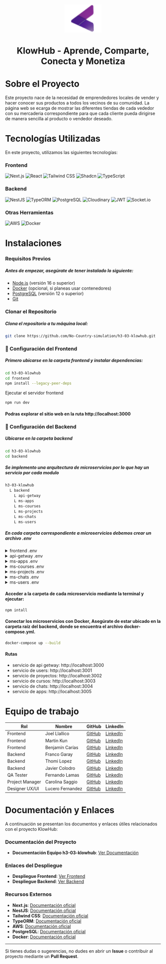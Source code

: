 <div align="center">
  <img src="\frontend\public\temp\imgs\klowhub.png" alt="Logo" width="120" height="90">
  <h1 align="center" id="readme-top">KlowHub - Aprende, Comparte, Conecta y Monetiza</h1>
</div> 

# Sobre el Proyecto

Este proyecto nace de la necesidad de emprendedores locales de vender y hacer conocer sus productos a todos los vecinos de su comunidad. 
La página web se ecarga de mostrar las diferentes tiendas de cada vededor con su mercaderia correspondiente para que cada cliente pueda dirigirse de manera sencilla al producto o vendedor deseado.

# Tecnologías Utilizadas

En este proyecto, utilizamos las siguientes tecnologías:

### Frontend

![Next.js](https://img.shields.io/badge/-Next.js-black?style=for-the-badge&logo=next.js)
![React](https://img.shields.io/badge/-React-black?style=for-the-badge&logo=react)
![Tailwind CSS](https://img.shields.io/badge/-Tailwind%20CSS-black?style=for-the-badge&logo=tailwindcss)
![Shadcn](https://img.shields.io/badge/-Shadcn-black?style=for-the-badge&logo=github)
![TypeScript](https://img.shields.io/badge/-TypeScript-black?style=for-the-badge&logo=typescript)

### Backend

![NestJS](https://img.shields.io/badge/-NestJS-black?style=for-the-badge&logo=nestjs)
![TypeORM](https://img.shields.io/badge/-TypeORM-black?style=for-the-badge&logo=github)
![PostgreSQL](https://img.shields.io/badge/-PostgreSQL-black?style=for-the-badge&logo=postgresql)
![Cloudinary](https://img.shields.io/badge/-Cloudinary-black?style=for-the-badge&logo=cloudinary)
![JWT](https://img.shields.io/badge/-JWT-black?style=for-the-badge&logo=json-web-tokens)
![Socket.io](https://img.shields.io/badge/-Socket.io-black?style=for-the-badge&logo=socket.io)

### Otras Herramientas

![AWS](https://img.shields.io/badge/-Amazon%20Web%20Services-black?style=for-the-badge&logo=amazonaws)
![Docker](https://img.shields.io/badge/-Docker-black?style=for-the-badge&logo=docker)

# Instalaciones

### Requisitos Previos

##### Antes de empezar, asegúrate de tener instalado lo siguiente:
- [Node.js](https://nodejs.org/) (versión 16 o superior)
- [Docker](https://www.docker.com/) (opcional, si planeas usar contenedores)
- [PostgreSQL](https://www.postgresql.org/) (versión 12 o superior)
- [Git](https://git-scm.com/)

### Clonar el Repositorio

##### Clona el repositorio a tu máquina local:

```bash
git clone https://github.com/No-Country-simulation/h3-03-klowhub.git
```
### 🚀 Configuración del Frontend

##### Primero ubicarse en la carpeta frontend y instalar dependencias:

```bash
cd h3-03-klowhub
cd frontend
npm install --legacy-peer-deps
```

Ejecutar el servidor frontend
```bash
npm run dev
```

#### Podras explorar el sitio web en la ruta http://localhost:3000

### 🚀 Configuración del Backend

##### Ubicarse en la carpeta backend
```bash
cd h3-03-klowhub
cd backend
```

##### Se implemento una arquitectura de microservicios por lo que hay un servicio por cada modulo
```bash
h3-03-klowhub
  L backend
    L api-getway
    L ms-apps
    L ms-courses
    L ms-projects
    L ms-chats
    L ms-users
```
##### En cada carpeta correspondiente a microservicios debemos crear un archivo .env

<details>
  <summary>frontend .env</summary>
  <pre>
    <code>
      NEXT_PUBLIC_COURSES_URL=http://localhost:3003/courses
      NEXT_PUBLIC_PROJECTS_URL=http://localhost:3002/projects
      NEXT_PUBLIC_APPLICATIONS_URL=http://localhost:3005/apps
      NEXT_PUBLIC_USERS_URL=http://localhost:3001/users
      NEXT_PUBLIC_AUTH_URL=http://localhost:3001/auth
      NEXT_PUBLIC_CHAT_URL=http://localhost:3004/chat
      NEXT_PUBLIC_CHAT_SOCKET_URL=ws://localhost:3004/chat      
      NEXT_PUBLIC_TRELLO_API_KEY=bae1782c8d2dadeb6f3b2795de10a447
      NEXT_PUBLIC_TRELLO_API_TOKEN=ATTA45f29f291a3952b22b93e4d18c873211c34d38246af642f1e0a63d753a368edc392B6203
    </code>
  </pre>
</details>

<details>
  <summary>api-getway .env</summary>
  <pre>
    <code>
      PORT=3000
      DB_HOST=localhost
      DB_PORT=5432
      DB_USERNAME=root
      DB_PASSWORD=root
      DB_DATABASE_NAME=klowhub
    </code>
  </pre>
</details>

<details>
  <summary>ms-apps .env</summary>
  <pre>
    <code>
      PORT=3005
      DB_HOST=localhost
      DB_PORT=5432
      DB_USERNAME=root
      DB_PASSWORD=root
      DB_DATABASE_NAME=klowhub
    </code>
  </pre>
</details>

<details>
  <summary>ms-courses .env</summary>
  <pre>
    <code>
      PORT=3003
      DB_HOST=localhost
      DB_PORT=5432
      DB_USERNAME=root
      DB_PASSWORD=root
      DB_DATABASE_NAME=klowhub
      CLOUDINARY_CLOUD_NAME=dvrgfyvou
      CLOUDINARY_API_KEY=719595661322484
      CLOUDINARY_API_SECRET=5T8SmHCnC3sFrRNy664viG8OVRQ
      JWT_SECRET="secretKeyJWT"
    </code>
  </pre>
</details>

<details>
  <summary>ms-projects .env</summary>
  <pre>
    <code>
      PORT=3002
      DB_HOST=localhost
      DB_PORT=5432
      DB_USERNAME=root
      DB_PASSWORD=root
      DB_DATABASE_NAME=klowhub
      JWT_SECRET="secretKeyJWT"
    </code>
  </pre>
</details>

<details>
  <summary>ms-chats .env</summary>
  <pre>
    <code>
      PORT=3004
      DB_HOST=localhost
      DB_PORT=5432
      DB_USERNAME=root
      DB_PASSWORD=root
      DB_DATABASE_NAME=klowhub
      JWT_SECRET="secretKeyJWT"
    </code>
  </pre>
</details>

<details>
  <summary>ms-users .env</summary>
  <pre>
    <code>
      PORT=3001
      DB_HOST=localhost
      DB_PORT=5432
      DB_USERNAME=root
      DB_PASSWORD=root
      DB_DATABASE_NAME=klowhub
      JWT_SECRET="secretKeyJWT"
    </code>
  </pre>
</details>

#### Acceder a la carpeta de cada microservicio mediante la terminal y ejecutar:
```bash
npm intall
```

#### Conectar los microservicios con Docker, Asegúrate de estar ubicado en la carpeta raíz del backend, donde se encuentra el archivo docker-compose.yml.
```bash
docker-compose up --build
```

#### Rutas

- servicio de api getway: http://localhost:3000
- servicio de users: http://localhost:3001
- servicio de proyectos: http://localhost:3002
- servicio de cursos: http://localhost:3003
- servicio de chats: http://localhost:3004
- servicio de apps: http://localhost:3005


# Equipo de trabajo

<table>
  <thead>
    <tr>
      <th>Rol</th>
      <th>Nombre</th>
      <th>GitHub</th>
      <th>LinkedIn</th>
    </tr>
  </thead>
  <tbody>
    <tr>
      <td>Frontend</td>
      <td>Joel Llallico</td>
      <td><a href="https://github.com/GhostOrder28">GitHub</a></td>
      <td><a href="https://www.linkedin.com/in/joel-llallico-b8b01b209/">LinkedIn</a></td>
    </tr>
    <tr>
      <td>Frontend</td>
      <td>Martin Kun</td>
      <td><a href="https://github.com/MartinKun">GitHub</a></td>
      <td><a href="https://www.linkedin.com/in/mart%C3%ADn-kun-b13620209/">LinkedIn</a></td>
    </tr>
    <tr>
      <td>Frontend</td>
      <td>Benjamín Carías</td>
      <td><a href="https://github.com/devbenja">GitHub</a></td>
      <td><a href="https://www.linkedin.com/in/devbenja/">LinkedIn</a></td>
    </tr>
    <tr>
      <td>Backend</td>
      <td>Franco Garay</td>
      <td><a href="https://github.com/francogaray">GitHub</a></td>
      <td><a href="https://www.linkedin.com/in/francodavidgaray/">LinkedIn</a></td>
    </tr>
    <tr>
      <td>Backend</td>
      <td>Thomi Lopez</td>
      <td><a href="https://github.com/thomilopez">GitHub</a></td>
      <td><a href="www.linkedin.com/in/thomas-ignacio-lopez">LinkedIn</a></td>
    </tr>
    <tr>
      <td>Backend</td>
      <td>Javier Colodro</td>
      <td><a href="https://github.com/Javierdigital85">GitHub</a></td>
      <td><a href="https://www.linkedin.com/in/lorenzojaviercolodro/">LinkedIn</a></td>
    </tr>
     <tr>
      <td>QA Tester</td>
      <td>Fernando Lamas</td>
      <td><a href="https://github.com/FernandoLam">GitHub</a></td>
      <td><a href="https://www.linkedin.com/in/fernando-la-949842316/">LinkedIn</a></td>
    </tr>
    <tr>
      <td>Project Manager</td>
      <td>Carolina Saggio</td>
      <td><a href="https://github.com/csaggio74">GitHub</a></td>
      <td><a href="https://www.linkedin.com/in/carolina-saggio-78338923/">LinkedIn</a></td>
    </tr>
    <tr>
      <td>Designer UX/UI</td>
      <td>Lucero Fernandez</td>
      <td><a href="https://github.com/LuceroFC">GitHub</a></td>
      <td><a href="https://www.linkedin.com/in/lucero-rubí-fernández-cortez/">LinkedIn</a></td>
    </tr>
  </tbody>
</table>

# Documentación y Enlaces

A continuación se presentan los documentos y enlaces útiles relacionados con el proyecto KlowHub:

### Documentación del Proyecto

- **Documentación Equipo h3-03-klowhub**: [Ver Documentación](https://drive.google.com/drive/folders/1JPTAef0FOvBfV3zD97DMJ1PNG-jFxtU3?usp=drive_link)
  
### Enlaces del Despliegue

- **Despliegue Frontend**: [Ver Frontend](https://github.com/tuusuario/tu-repositorio)
- **Despliegue Backend**: [Ver Backend](https://github.com/tuusuario/tu-repositorio/issues)

### Recursos Externos

- **Next.js**: [Documentación oficial](https://nextjs.org/docs)
- **NestJS**: [Documentación oficial](https://docs.nestjs.com/)
- **Tailwind CSS**: [Documentación oficial](https://tailwindcss.com/docs)
- **TypeORM**: [Documentación oficial](https://typeorm.io/)
- **AWS**: [Documentación oficial](https://aws.amazon.com/documentation/)
- **PostgreSQL**: [Documentación oficial](https://www.postgresql.org/docs/)
- **Docker**: [Documentación oficial](https://docs.docker.com/)

---

Si tienes dudas o sugerencias, no dudes en abrir un **Issue** o contribuir al proyecto mediante un **Pull Request**.

